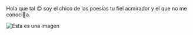Hola que tal 😍
soy el chico de las poesías 
tu fiel acmirador y el que no me conoci🐷a.

![Esta es una imagen](https://myoctocat.com/assets/images/base-octocat.svg)
